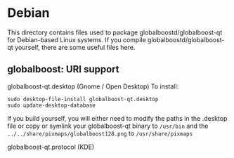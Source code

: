 
Debian
====================
This directory contains files used to package globalboostd/globalboost-qt
for Debian-based Linux systems. If you compile globalboostd/globalboost-qt yourself, there are some useful files here.

## globalboost: URI support ##


globalboost-qt.desktop  (Gnome / Open Desktop)
To install:

	sudo desktop-file-install globalboost-qt.desktop
	sudo update-desktop-database

If you build yourself, you will either need to modify the paths in
the .desktop file or copy or symlink your globalboost-qt binary to `/usr/bin`
and the `../../share/pixmaps/globalboost128.png` to `/usr/share/pixmaps`

globalboost-qt.protocol (KDE)

